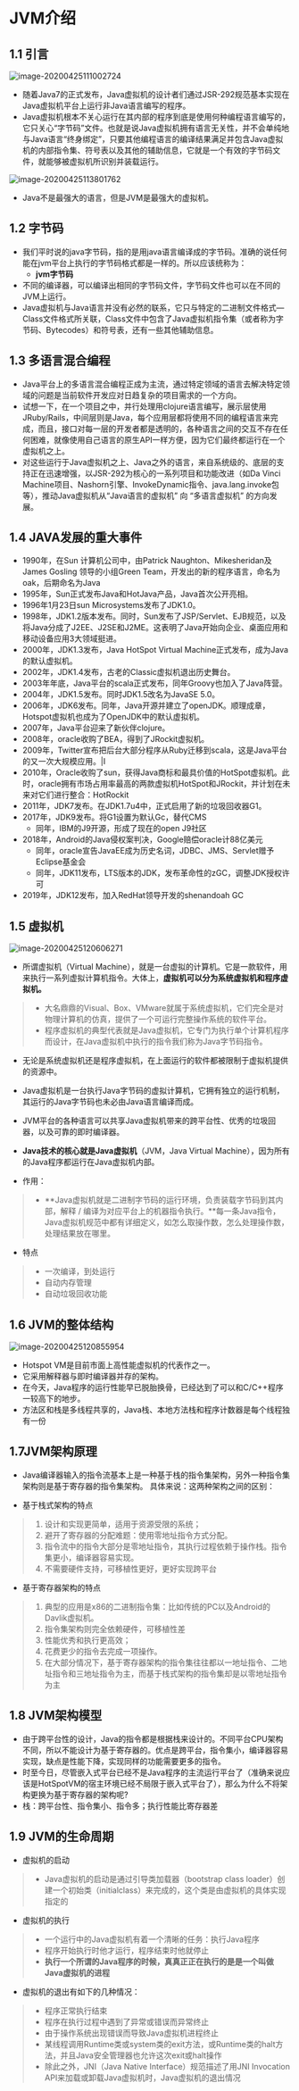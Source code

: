 

# JVM介绍

## 1.1 引言

![image-20200425111002724](图片.assets/image-20200425111026051.png)

- 随着Java7的正式发布，Java虚拟机的设计者们通过JSR-292规范基本实现在Java虚拟机平台上运行非Java语言编写的程序。
- Java虚拟机根本不关心运行在其内部的程序到底是使用何种编程语言编写的，它只关心“字节码”文件。也就是说Java虚拟机拥有语言无关性，并不会单纯地与Java语言“终身绑定”，只要其他编程语言的编译结果满足并包含Java虚拟机的内部指令集、符号表以及其他的辅助信息，它就是一个有效的字节码文件，就能够被虚拟机所识别并装载运行。

![image-20200425113801762](图片.assets/image-20200425113801762.png)

- Java不是最强大的语言，但是JVM是最强大的虚拟机。

## 1.2 字节码

- 我们平时说的java字节码，指的是用java语言编译成的字节码。准确的说任何能在jvm平台上执行的字节码格式都是一样的。所以应该统称为：
  - **jvm字节码**
- 不同的编译器，可以编译出相同的字节码文件，字节码文件也可以在不同的JVM上运行。
- Java虚拟机与Java语言并没有必然的联系，它只与特定的二进制文件格式—Class文件格式所关联，Class文件中包含了Java虚拟机指令集（或者称为字节码、Bytecodes）和符号表，还有一些其他辅助信息。

## 1.3 多语言混合编程

- Java平台上的多语言混合编程正成为主流，通过特定领域的语言去解决特定领域的问题是当前软件开发应对日趋复杂的项目需求的一个方向。
- 试想一下，在一个项目之中，并行处理用clojure语言编写，展示层使用JRuby/Rails，中间层则是Java，每个应用层都将使用不同的编程语言来完成，而且，接口对每一层的开发者都是透明的，各种语言之间的交互不存在任何困难，就像使用自己语言的原生API一样方便，因为它们最终都运行在一个虚拟机之上。
- 对这些运行于Java虚拟机之上、Java之外的语言，来自系统级的、底层的支持正在迅速增强，以JSR-292为核心的一系列项目和功能改进（如Da Vinci Machine项目、Nashorn引擎、InvokeDynamic指令、java.lang.invoke包等），推动Java虚拟机从“Java语言的虚拟机” 向 “多语言虚拟机” 的方向发展。

## 1.4 JAVA发展的重大事件

- 1990年，在Sun 计算机公司中，由Patrick Naughton、Mikesheridan及James Gosling 领导的小组Green Team，开发出的新的程序语言，命名为oak，后期命名为Java
- 1995年，Sun正式发布Java和HotJava产品，Java首次公开亮相。
- 1996年1月23日sun Microsystems发布了JDK1.0。
- 1998年，JDK1.2版本发布。同时，Sun发布了JSP/Servlet、EJB规范，以及将Java分成了J2EE、J2SE和J2ME。这表明了Java开始向企业、桌面应用和移动设备应用3大领域挺进。
- 2000年，JDK1.3发布，Java HotSpot Virtual Machine正式发布，成为Java的默认虚拟机。
- 2002年，JDK1.4发布，古老的Classic虚拟机退出历史舞台。
- 2003年年底，Java平台的scala正式发布，同年Groovy也加入了Java阵营。
- 2004年，JDK1.5发布。同时JDK1.5改名为JavaSE 5.0。
- 2006年，JDK6发布。同年，Java开源并建立了openJDK。顺理成章，Hotspot虚拟机也成为了OpenJDK中的默认虚拟机。
- 2007年，Java平台迎来了新伙伴clojure。
- 2008年，oracle收购了BEA，得到了JRockit虚拟机。
- 2009年，Twitter宣布把后台大部分程序从Ruby迁移到scala，这是Java平台的又一次大规模应用。|I
- 2010年，Oracle收购了sun，获得Java商标和最具价值的HotSpot虚拟机。此时，oracle拥有市场占用率最高的两款虚拟机HotSpot和JRockit，并计划在未来对它们进行整合：HotRockit
- 2011年，JDK7发布。在JDK1.7u4中，正式启用了新的垃圾回收器G1。
- 2017年，JDK9发布。将G1设置为默认Gc，替代CMS
  - 同年，IBM的J9开源，形成了现在的open J9社区
- 2018年，Android的Java侵权案判决，Google赔偿oracle计88亿美元
  - 同年，oracle宣告JavaEE成为历史名词，JDBC、JMS、Servlet赠予Eclipse基金会
  - 同年，JDK11发布，LTS版本的JDK，发布革命性的zGC，调整JDK授权许可
- 2019年，JDK12发布，加入RedHat领导开发的shenandoah GC

## 1.5 虚拟机

![image-20200425120606271](图片.assets/image-20200425120606271.png)

- 所谓虚拟机（Virtual Machine），就是一台虚拟的计算机。它是一款软件，用来执行一系列虚拟计算机指令。大体上，**虚拟机可以分为系统虚拟机和程序虚拟机。**

>- 大名鼎鼎的Visual、Box、VMware就属于系统虚拟机，它们完全是对物理计算机的仿真，提供了一个可运行完整操作系统的软件平台。
>- 程序虚拟机的典型代表就是Java虚拟机，它专门为执行单个计算机程序而设计，在Java虚拟机中执行的指令我们称为Java字节码指令。

- 无论是系统虚拟机还是程序虚拟机，在上面运行的软件都被限制于虚拟机提供的资源中。
- Java虚拟机是一台执行Java字节码的虚拟计算机，它拥有独立的运行机制，其运行的Java字节码也未必由Java语言编译而成。
- JVM平台的各种语言可以共享Java虚拟机带来的跨平台性、优秀的垃圾回器，以及可靠的即时编译器。
- **Java技术的核心就是Java虚拟机**（JVM，Java Virtual Machine），因为所有的Java程序都运行在Java虚拟机内部。

- 作用：

>- **Java虚拟机就是二进制字节码的运行环境，负责装载字节码到其内部，解释 / 编译为对应平台上的机器指令执行。**每一条Java指令，Java虚拟机规范中都有详细定义，如怎么取操作数，怎么处理操作数，处理结果放在哪里。

- 特点

>- 一次编译，到处运行
>- 自动内存管理
>- 自动垃圾回收功能

## 1.6 JVM的整体结构

![image-20200425120855954](图片.assets/image-20200425120855954.png)

- Hotspot VM是目前市面上高性能虚拟机的代表作之一。
- 它采用解释器与即时编译器并存的架构。
- 在今天，Java程序的运行性能早已脱胎换骨，已经达到了可以和C/C++程序一较高下的地步。
- 方法区和栈是多线程共享的，Java栈、本地方法栈和程序计数器是每个线程独有一份

## 1.7JVM架构原理

- Java编译器输入的指令流基本上是一种基于栈的指令集架构，另外一种指令集架构则是基于寄存器的指令集架构。
  具体来说：这两种架构之间的区别：

- 基于栈式架构的特点

>1. 设计和实现更简单，适用于资源受限的系统；
>2. 避开了寄存器的分配难题：使用零地址指令方式分配。
>3. 指令流中的指令大部分是零地址指令，其执行过程依赖于操作栈。指令集更小，编译器容易实现。
>4. 不需要硬件支持，可移植性更好，更好实现跨平台

- 基于寄存器架构的特点

>1. 典型的应用是x86的二进制指令集：比如传统的PC以及Android的Davlik虚拟机。
>2. 指令集架构则完全依赖硬件，可移植性差
>3. 性能优秀和执行更高效；
>4. 花费更少的指令去完成一项操作。
>5. 在大部分情况下，基于寄存器架构的指令集往往都以一地址指令、二地址指令和三地址指令为主，而基于栈式架构的指令集却是以零地址指令为主

## 1.8 JVM架构模型

- 由于跨平台性的设计，Java的指令都是根据栈来设计的。不同平台CPU架构不同，所以不能设计为基于寄存器的。优点是跨平台，指令集小，编译器容易实现，缺点是性能下降，实现同样的功能需要更多的指令。
- 时至今日，尽管嵌入式平台已经不是Java程序的主流运行平台了（准确来说应该是HotSpotVM的宿主环境已经不局限于嵌入式平台了），那么为什么不将架构更换为基于寄存器的架构呢?
- 栈：跨平台性、指令集小、指令多；执行性能比寄存器差

## 1.9 JVM的生命周期

- 虚拟机的启动

>- Java虚拟机的启动是通过引导类加载器（bootstrap class loader）创建一个初始类（initialclass）来完成的，这个类是由虚拟机的具体实现指定的

- 虚拟机的执行

>- 一个运行中的Java虚拟机有着一个清晰的任务：执行Java程序
>- 程序开始执行时他才运行，程序结束时他就停止
>- **执行一个所谓的Java程序的时候，真真正正在执行的是是一个叫做Java虚拟机的进程**

- 虚拟机的退出有如下的几种情况：

>- 程序正常执行结束
>- 程序在执行过程中遇到了异常或错误而异常终止
>- 由于操作系统出现错误而导致Java虚拟机进程终止
>- 某线程调用Runtime类或system类的exit方法，或Runtime类的halt方法，并且Java安全管理器也允许这次exit或halt操作
>- 除此之外，JNI（Java Native Interface）规范描述了用JNI Invocation API来加载或卸载Java虚拟机时，Java虚拟机的退出情况